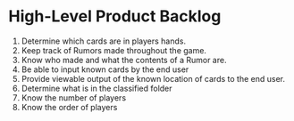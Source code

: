 # High-Level Product Backlog #

1. Determine which cards are in players hands.
1. Keep track of Rumors made throughout the game.
1. Know who made and what the contents of a Rumor are.
1. Be able to input known cards by the end user
1. Provide viewable output of the known location of cards to the end user.
1. Determine what is in the classified folder
1. Know the number of players
1. Know the order of players